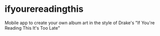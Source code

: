 # ifyourereadingthis
Mobile app to create your own album art in the style of Drake's "If You're Reading This It's Too Late"
